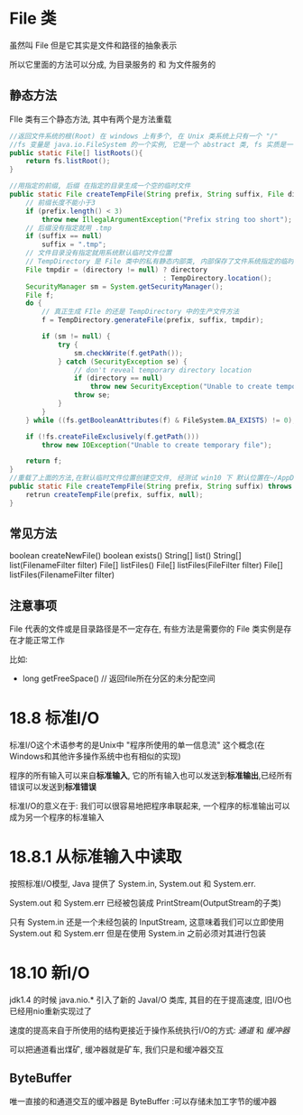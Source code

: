  # File 类
 虽然叫 File 但是它其实是文件和路径的抽象表示

所以它里面的方法可以分成, 为目录服务的 和 为文件服务的

## 静态方法
FIle 类有三个静态方法, 其中有两个是方法重载
```java
//返回文件系统的根(Root) 在 windows 上有多个, 在 Unix 类系统上只有一个 "/"
//fs 变量是 java.io.FileSystem 的一个实例, 它是一个 abstract 类, fs 实质是一个子类,不同系统不一样
public static File[] listRoots(){
    return fs.listRoot();
}

//用指定的前缀, 后缀 在指定的目录生成一个空的临时文件
public static File createTempFile(String prefix, String suffix, File directory) throws IOException{
    // 前缀长度不能小于3
    if (prefix.length() < 3)
        throw new IllegalArgumentException("Prefix string too short");
    // 后缀没有指定就用 .tmp
    if (suffix == null)
        suffix = ".tmp";
    // 文件目录没有指定就用系统默认临时文件位置
    // TempDirectory 是 File 类中的私有静态内部类, 内部保存了文件系统指定的临时文件位置, location() 就是返回哪个位置
    File tmpdir = (directory != null) ? directory
                                      : TempDirectory.location();
    SecurityManager sm = System.getSecurityManager();
    File f;
    do {
        // 真正生成 FIle 的还是 TempDirectory 中的生产文件方法
        f = TempDirectory.generateFile(prefix, suffix, tmpdir);

        if (sm != null) {
            try {
                sm.checkWrite(f.getPath());
            } catch (SecurityException se) {
                // don't reveal temporary directory location
                if (directory == null)
                    throw new SecurityException("Unable to create temporary file");
                throw se;
            }
        }
    } while ((fs.getBooleanAttributes(f) & FileSystem.BA_EXISTS) != 0);

    if (!fs.createFileExclusively(f.getPath()))
        throw new IOException("Unable to create temporary file");

    return f;
}
//重载了上面的方法,在默认临时文件位置创建空文件, 经测试 win10 下 默认位置在~/AppData/Local/Temp 文件下
public static File createTempFile(String prefix, String suffix) throws IOException{
    retrun createTempFile(prefix, suffix, null);
}
```
## 常见方法
boolean createNewFile()
boolean exists()
String[] list()
String[] list(FilenameFilter filter)
File[] listFiles()
File[] listFiles(FileFilter filter)
File[] listFiles(FilenameFilter filter)

## 注意事项
File 代表的文件或是目录路径是不一定存在, 有些方法是需要你的 File 类实例是存在才能正常工作

比如: 
* long getFreeSpace() // 返回file所在分区的未分配空间

# 18.8 标准I/O
标准I/O这个术语参考的是Unix中 "程序所使用的单一信息流" 这个概念(在Windows和其他许多操作系统中也有相似的实现)

程序的所有输入可以来自**标准输入**, 它的所有输入也可以发送到**标准输出**,已经所有错误可以发送到**标准错误**

标准I/O的意义在于: 我们可以很容易地把程序串联起来, 一个程序的标准输出可以成为另一个程序的标准输入

# 18.8.1 从标准输入中读取
按照标准I/O模型, Java 提供了 System.in, System.out 和 System.err.

System.out 和 System.err 已经被包装成 PrintStream(OutputStream的子类)

只有 System.in 还是一个未经包装的 InputStream, 这意味着我们可以立即使用 System.out 和 System.err 但是在使用
System.in 之前必须对其进行包装

# 18.10 新I/O
jdk1.4 的时候 java.nio.\* 引入了新的 JavaI/O 类库, 其目的在于提高速度, 旧I/O也已经用nio重新实现过了

速度的提高来自于所使用的结构更接近于操作系统执行I/O的方式: *通道* 和 *缓冲器*

可以把通道看出煤矿, 缓冲器就是矿车, 我们只是和缓冲器交互

## ByteBuffer
唯一直接的和通道交互的缓冲器是 ByteBuffer :可以存储未加工字节的缓冲器
